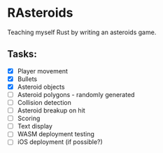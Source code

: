 # RAsteroids
Teaching myself Rust by writing an asteroids game.

## Tasks:

- [x] Player movement
- [x] Bullets
- [x] Asteroid objects
- [ ] Asteroid polygons - randomly generated
- [ ] Collision detection
- [ ] Asteroid breakup on hit
- [ ] Scoring
- [ ] Text display
- [ ] WASM deployment testing
- [ ] iOS deployment (if possible?)
